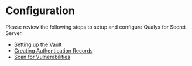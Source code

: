 [title]: # (Configuration)
[tags]: # (introduction)
[priority]: # (100)
# Configuration

Please review the following steps to setup and configure Qualys for Secret Server.

* [Setting up the Vault](setting-up-vault.md)
* [Creating Authentication Records](creating-auth-records.md)
* [Scan for Vulnerabilities](scan-vul.md)
